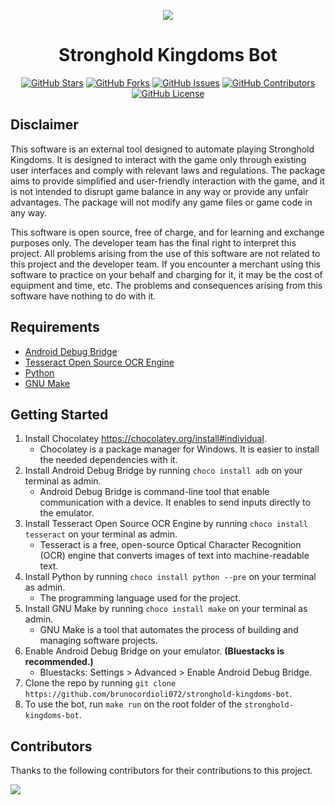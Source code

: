 <div align="center">
<p align="center">
<img src="https://github.com/user-attachments/assets/24a479cf-1770-49ab-b079-2cb233a6112b">
</p>

<h1 align="center">
Stronghold Kingdoms Bot
</h1>

[![GitHub Stars](https://img.shields.io/github/stars/brunocordioli072/stronghold-kingdoms-bot?style=flat-square)](https://github.com/brunocordioli072/stronghold-kingdoms-bot/stargazers)
[![GitHub Forks](https://img.shields.io/github/forks/brunocordioli072/stronghold-kingdoms-bot?style=flat-square)](https://github.com/brunocordioli072/stronghold-kingdoms-bot/network)
[![GitHub Issues](https://img.shields.io/github/issues/brunocordioli072/stronghold-kingdoms-bot?style=flat-square)](https://github.com/brunocordioli072/stronghold-kingdoms-bot/issues)
[![GitHub Contributors](https://img.shields.io/github/contributors/brunocordioli072/stronghold-kingdoms-bot?style=flat-square)](https://github.com/brunocordioli072/stronghold-kingdoms-bot/graphs/contributors)
[![GitHub License](https://img.shields.io/github/license/brunocordioli072/stronghold-kingdoms-bot?style=flat-square)](https://github.com/brunocordioli072/stronghold-kingdoms-bot/blob/main/LICENSE)
</div>

## Disclaimer

This software is an external tool designed to automate playing Stronghold Kingdoms. It is designed to interact with the game only through existing user interfaces and comply with relevant laws and regulations. The package aims to provide simplified and user-friendly interaction with the game, and it is not intended to disrupt game balance in any way or provide any unfair advantages. The package will not modify any game files or game code in any way.

This software is open source, free of charge, and for learning and exchange purposes only. The developer team has the final right to interpret this project. All problems arising from the use of this software are not related to this project and the developer team. If you encounter a merchant using this software to practice on your behalf and charging for it, it may be the cost of equipment and time, etc. The problems and consequences arising from this software have nothing to do with it.

## Requirements
- [Android Debug Bridge](https://community.chocolatey.org/packages/adb)
- [Tesseract Open Source OCR Engine](https://community.chocolatey.org/packages/tesseract)
- [Python](https://community.chocolatey.org/packages/python#)
- [GNU Make](https://community.chocolatey.org/packages/make)

## Getting Started

1. Install Chocolatey https://chocolatey.org/install#individual.
    - Chocolatey is a package manager for Windows. It is easier to install the needed dependencies with it.
2. Install Android Debug Bridge by running `choco install adb` on your terminal as admin.
    - Android Debug Bridge is command-line tool that enable communication with a device. It enables to send inputs directly to the emulator.
3. Install Tesseract Open Source OCR Engine by running `choco install tesseract` on your terminal as admin.
    - Tesseract is a free, open-source Optical Character Recognition (OCR) engine that converts images of text into machine-readable text.
4. Install Python by running `choco install python --pre` on your terminal as admin.
    - The programming language used for the project.
5. Install GNU Make by running `choco install make` on your terminal as admin.
    - GNU Make is a tool that automates the process of building and managing software projects.
6. Enable Android Debug Bridge on your emulator. **(Bluestacks is recommended.)**
    - Bluestacks: Settings > Advanced > Enable Android Debug Bridge.
7. Clone the repo by running `git clone https://github.com/brunocordioli072/stronghold-kingdoms-bot`.
8. To use the bot, run `make run` on the root folder of the `stronghold-kingdoms-bot`.

## Contributors

Thanks to the following contributors for their contributions to this project.

<a href="https://github.com/brunocordioli072/stronghold-kingdoms-bot/graphs/contributors">

  <img src="https://contrib.rocks/image?repo=brunocordioli072/stronghold-kingdoms-bot" />

</a>
